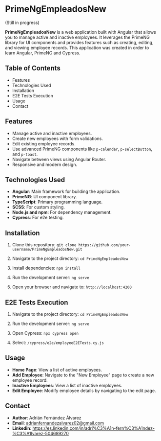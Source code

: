 # PrimeNgEmpleadosNew
(Still in progress)

**PrimeNgEmpleadosNew** is a web application built with Angular that allows you to manage active and inactive employees. It leverages the PrimeNG library for UI components and provides features such as creating, editing, and viewing employee records. This application was created in order to learn Angular, PrimeNG and Cypress.

## Table of Contents

- Features
- Technologies Used
- Installation
- E2E Tests Execution
- Usage
- Contact

## Features

- Manage active and inactive employees.
- Create new employees with form validations.
- Edit existing employee records.
- Use advanced PrimeNG components like `p-calendar`, `p-selectButton`, and `p-toast`.
- Navigate between views using Angular Router.
- Responsive and modern design.

## Technologies Used

- **Angular**: Main framework for building the application.
- **PrimeNG**: UI component library.
- **TypeScript**: Primary programming language.
- **SCSS**: For custom styling.
- **Node.js and npm**: For dependency management.
- **Cypress**: For e2e testing.

## Installation

1. Clone this repository:
   `git clone https://github.com/your-username/PrimeNgEmpleadosNew.git`

2. Navigate to the project directory:
   `cd PrimeNgEmpleadosNew`

3. Install dependencies:
   `npm install`

4. Run the development server:
   `ng serve`

5. Open your browser and navigate to:
   `http://localhost:4200`

## E2E Tests Execution

1. Navigate to the project directory:
   `cd PrimeNgEmpleadosNew`

3. Run the development server:
   `ng serve`

4. Open Cypress:
   `npx cypress open`
   
4. Select:
    `/cypress/e2e/employeeE2ETests.cy.js`

## Usage

- **Home Page**: View a list of active employees.
- **Add Employee**: Navigate to the "New Employee" page to create a new employee record.
- **Inactive Employees**: View a list of inactive employees.
- **Edit Employee**: Modify employee details by navigating to the edit page.


## Contact

- **Author**: Adrián Fernández Álvarez
- **Email**: adrianfernandezalvarez02@gmail.com
- **Linkedin**: https://es.linkedin.com/in/adri%C3%A1n-fern%C3%A1ndez-%C3%A1lvarez-504689270
